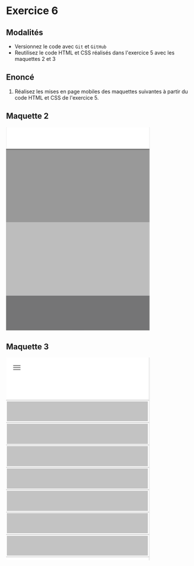 # Exercice 6

## Modalités

- Versionnez le code avec `Git` et `GitHub`
- Reutilisez le code HTML et CSS réalisés dans l'exercice 5 avec les maquettes 2 et 3

## Enoncé

1. Réalisez les mises en page mobiles des maquettes suivantes à partir du code HTML et CSS de l'exercice 5.

## Maquette 2

![m2](./layout/m2_sm.png)

## Maquette 3

![m3](./layout/m3_sm.png)